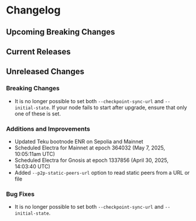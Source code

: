 # Changelog

## Upcoming Breaking Changes

## Current Releases

## Unreleased Changes

### Breaking Changes
- It is no longer possible to set both `--checkpoint-sync-url` and `--initial-state`. If your node fails to start after upgrade, ensure that only one of these is set.

### Additions and Improvements
- Updated Teku bootnode ENR on Sepolia and Mainnet
- Scheduled Electra for Mainnet at epoch 364032 (May 7, 2025, 10:05:11am UTC)
- Scheduled Electra for Gnosis at epoch 1337856 (April 30, 2025, 14:03:40 UTC)
- Added `--p2p-static-peers-url` option to read static peers from a URL or file

### Bug Fixes
 - It is no longer possible to set both `--checkpoint-sync-url` and `--initial-state`.
